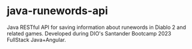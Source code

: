 # java-runewords-api

Java RESTful API for saving information about runewords in Diablo 2 and related games. Developed during DIO's Santander Bootcamp 2023 FullStack Java+Angular.